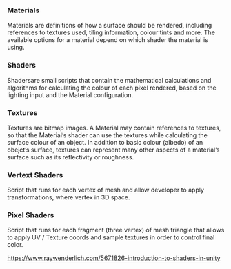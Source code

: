 ### Materials 

Materials are definitions of how a surface should be rendered, including references to textures used, tiling information, colour tints and more. The available options for a material depend on which shader the material is using.

### Shaders 

Shadersare small scripts that contain the mathematical calculations and algorithms for calculating the colour of each pixel rendered, based on the lighting input and the Material configuration.

### Textures 

Textures are bitmap images. A Material may contain references to textures, so that the Material’s shader can use the textures while calculating the surface colour of an object. 
In addition to basic colour (albedo) of an obejct’s surface, textures can represent many other aspects of a material’s surface such as its reflectivity or roughness.

### Vertext Shaders

Script that runs for each vertex of mesh and allow developer to apply transformations, where vertex in 3D space.


### Pixel Shaders

Script that runs for each fragment (three vertex) of mesh triangle that allows to apply UV / Texture coords and sample textures in order to control final color.

https://www.raywenderlich.com/5671826-introduction-to-shaders-in-unity
